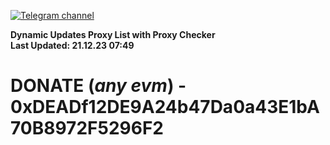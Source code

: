 [![Telegram channel](https://img.shields.io/endpoint?url=https://runkit.io/damiankrawczyk/telegram-badge/branches/master?url=https://t.me/n4z4v0d)](https://t.me/n4z4v0d) 

**Dynamic Updates Proxy List with Proxy Checker**  
**Last Updated: 21.12.23 07:49**

# DONATE (_any evm_) - 0xDEADf12DE9A24b47Da0a43E1bA70B8972F5296F2
